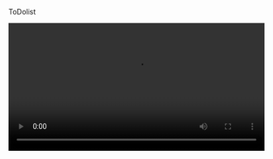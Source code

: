 ToDo list

<video width="100%" controls>
  <source src="https://github.com/GauravKasture07/ToDoList-Grindx-company-/raw/main/Todo%20list%20app%20video.mp4" type="video/mp4">
</video>



